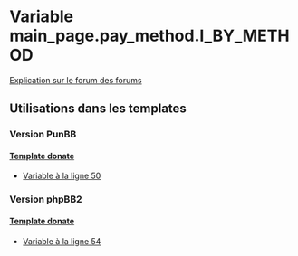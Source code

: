 # Variable main_page.pay_method.I_BY_METHOD
[Explication sur le forum des forums](http://forum.forumactif.com/t294113-listing-des-variables#main_page.pay_method.I_BY_METHOD)

## Utilisations dans les templates

### Version PunBB

#### [Template donate](punbb/donate.md)
* [Variable à la ligne 50](../punbb/donate.tpl#L50)

### Version phpBB2

#### [Template donate](subsilver/donate.md)
* [Variable à la ligne 54](../subsilver/donate.tpl#L54)